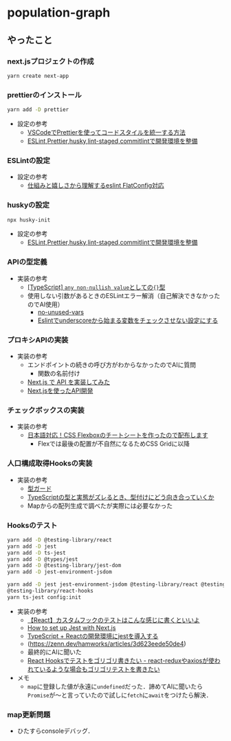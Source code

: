# population-graph

## やったこと
### next.jsプロジェクトの作成
```bash
yarn create next-app
```

### prettierのインストール

```bash
yarn add -D prettier
```

- 設定の参考
    - [VSCodeでPrettierを使ってコードスタイルを統一する方法](https://liginc.co.jp/649627)
    - [ESLint,Prettier,husky,lint-staged,commitlintで開発環境を整備](https://zenn.dev/hayato94087/articles/f5e02dc3dadb58)

### ESLintの設定
- 設定の参考
    - [仕組みと嬉しさから理解するeslint FlatConfig対応](https://zenn.dev/cybozu_frontend/articles/about-eslint-flat-config)

### huskyの設定
```bash
npx husky-init
```
- 設定の参考
    - [ESLint,Prettier,husky,lint-staged,commitlintで開発環境を整備](https://zenn.dev/hayato94087/articles/f5e02dc3dadb58)

### APIの型定義
- 実装の参考
    - [[TypeScript] `any non-nullish value`としての`{}`型](https://qiita.com/sugoroku_y/items/09aace6a17a6b36dfee6)
    - 使用しない引数があるときのESLintエラー解消（自己解決できなかったのでAI使用）
        - [no-unused-vars](https://eslint.org/docs/latest/rules/no-unused-vars)
        - [Eslintでunderscoreから始まる変数をチェックさせない設定にする](https://shotat.hateblo.jp/entry/2016/10/26/000912)

### プロキシAPIの実装
- 実装の参考
    - エンドポイントの続きの呼び方がわからなかったのでAIに質問
        - 関数の名前付け
    - [Next.js で API を実装してみた](https://zenn.dev/yumemi_inc/articles/nextjs-rest-api)
    - [Next.jsを使ったAPI開発](https://qiita.com/hukuryo/items/56a516d6252326c8e2cf)

### チェックボックスの実装
- 実装の参考
    - [日本語対応！CSS Flexboxのチートシートを作ったので配布します](https://www.webcreatorbox.com/blog/css-flexbox-cheat-sheet)
        - Flexでは最後の配置が不自然になるためCSS Gridに以降

### 人口構成取得Hooksの実装
- 実装の参考
    - [型ガード](https://typescript-jp.gitbook.io/deep-dive/type-system/typeguard)
    - [TypeScriptの型と実態がズレるとき、型付けにどう向き合っていくか](https://zenn.dev/mybest_dev/articles/82ef8c34dfd1b7)
    - Mapからの配列生成で調べたが実際には必要なかった

### Hooksのテスト
```bash
yarn add -D @testing-library/react
yarn add -D jest
yarn add -D ts-jest
yarn add -D @types/jest
yarn add -D @testing-library/jest-dom
yarn add -D jest-environment-jsdom

yarn add -D jest jest-environment-jsdom @testing-library/react @testing-library/dom @testing-library/jest-dom ts-node @types/jest
@testing-library/react-hooks
yarn ts-jest config:init
```

- 実装の参考
    - [【React】カスタムフックのテストはこんな感じに書くといいよ](https://qiita.com/anneau/items/c3a1779ba228b23d0956)
    - [How to set up Jest with Next.js](https://nextjs.org/docs/pages/guides/testing/jest)
    - [TypeScript + Reactの開発環境にjestを導入する](https://zenn.dev/monkutarekun/articles/caa297e8a31a83)
    - (https://zenn.dev/hamworks/articles/3d623eede50de4)
    - 最終的にAIに聞いた
    - [React Hooksでテストをゴリゴリ書きたい - react-reduxやaxiosが使われているような場合もゴリゴリテストを書きたい](https://zenn.dev/bom_shibuya/articles/5c3ae7745c5e94)
- メモ
    - `map`に登録した値が永遠に`undefined`だった．諦めてAIに聞いたら`Promise`が～と言っていたので試しに`fetch`に`await`をつけたら解決．

### map更新問題
- ひたすらconsoleデバッグ．